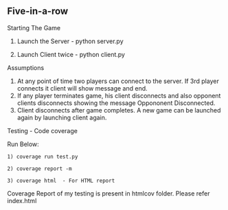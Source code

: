 Five-in-a-row
------------------------------

Starting The Game

1) Launch the Server -  python server.py

2) Launch Client twice - python client.py


Assumptions

1) At any point of time two players can connect to the server. If 3rd player connects it client will show message and end.
2) If any player terminates game, his client disconnects and also opponent clients disconnects showing the message Oppononent Disconnected.
3) Client disconnects after game completes. A new game can be launched again by launching client again.

Testing - Code coverage

Run Below: 

    1) coverage run test.py
    
    2) coverage report -m 
    
    3) coverage html  - For HTML report

Coverage Report of my testing is present in htmlcov folder. Please refer index.html
